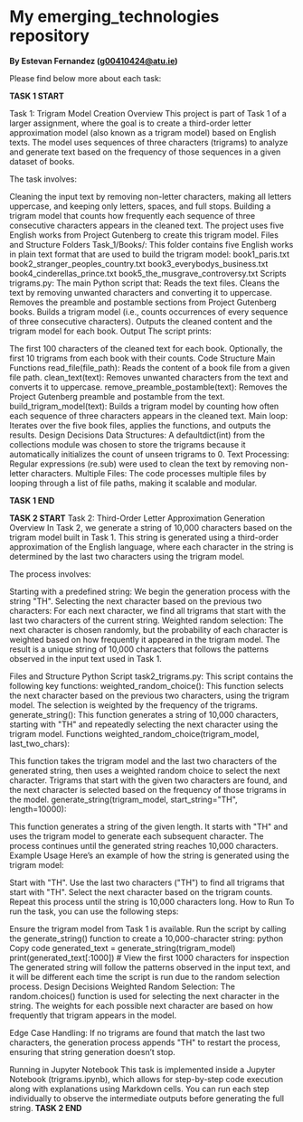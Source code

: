 # My emerging_technologies repository

**By Estevan Fernandez (g00410424@atu.ie)**

Please find below more about each task:

**TASK 1 START**

Task 1: Trigram Model Creation
Overview
This project is part of Task 1 of a larger assignment, where the goal is to create a third-order letter approximation model (also known as a trigram model) based on English texts. The model uses sequences of three characters (trigrams) to analyze and generate text based on the frequency of those sequences in a given dataset of books.

The task involves:

Cleaning the input text by removing non-letter characters, making all letters uppercase, and keeping only letters, spaces, and full stops.
Building a trigram model that counts how frequently each sequence of three consecutive characters appears in the cleaned text.
The project uses five English works from Project Gutenberg to create this trigram model.
Files and Structure
Folders
Task_1/Books/: This folder contains five English works in plain text format that are used to build the trigram model:
book1_paris.txt
book2_stranger_peoples_country.txt
book3_everybodys_business.txt
book4_cinderellas_prince.txt
book5_the_musgrave_controversy.txt
Scripts
trigrams.py: The main Python script that:
Reads the text files.
Cleans the text by removing unwanted characters and converting it to uppercase.
Removes the preamble and postamble sections from Project Gutenberg books.
Builds a trigram model (i.e., counts occurrences of every sequence of three consecutive characters).
Outputs the cleaned content and the trigram model for each book.
Output
The script prints:

The first 100 characters of the cleaned text for each book.
Optionally, the first 10 trigrams from each book with their counts.
Code Structure
Main Functions
read_file(file_path): Reads the content of a book file from a given file path.
clean_text(text): Removes unwanted characters from the text and converts it to uppercase.
remove_preamble_postamble(text): Removes the Project Gutenberg preamble and postamble from the text.
build_trigram_model(text): Builds a trigram model by counting how often each sequence of three characters appears in the cleaned text.
Main loop: Iterates over the five book files, applies the functions, and outputs the results.
Design Decisions
Data Structures: A defaultdict(int) from the collections module was chosen to store the trigrams because it automatically initializes the count of unseen trigrams to 0.
Text Processing: Regular expressions (re.sub) were used to clean the text by removing non-letter characters.
Multiple Files: The code processes multiple files by looping through a list of file paths, making it scalable and modular.

**TASK 1 END**

**TASK 2 START**
Task 2: Third-Order Letter Approximation Generation
Overview
In Task 2, we generate a string of 10,000 characters based on the trigram model built in Task 1. This string is generated using a third-order approximation of the English language, where each character in the string is determined by the last two characters using the trigram model.

The process involves:

Starting with a predefined string: We begin the generation process with the string "TH".
Selecting the next character based on the previous two characters: For each next character, we find all trigrams that start with the last two characters of the current string.
Weighted random selection: The next character is chosen randomly, but the probability of each character is weighted based on how frequently it appeared in the trigram model.
The result is a unique string of 10,000 characters that follows the patterns observed in the input text used in Task 1.

Files and Structure
Python Script
task2_trigrams.py: This script contains the following key functions:
weighted_random_choice(): This function selects the next character based on the previous two characters, using the trigram model. The selection is weighted by the frequency of the trigrams.
generate_string(): This function generates a string of 10,000 characters, starting with "TH" and repeatedly selecting the next character using the trigram model.
Functions
weighted_random_choice(trigram_model, last_two_chars):

This function takes the trigram model and the last two characters of the generated string, then uses a weighted random choice to select the next character. Trigrams that start with the given two characters are found, and the next character is selected based on the frequency of those trigrams in the model.
generate_string(trigram_model, start_string="TH", length=10000):

This function generates a string of the given length. It starts with "TH" and uses the trigram model to generate each subsequent character. The process continues until the generated string reaches 10,000 characters.
Example Usage
Here’s an example of how the string is generated using the trigram model:

Start with "TH".
Use the last two characters ("TH") to find all trigrams that start with "TH".
Select the next character based on the trigram counts.
Repeat this process until the string is 10,000 characters long.
How to Run
To run the task, you can use the following steps:

Ensure the trigram model from Task 1 is available.
Run the script by calling the generate_string() function to create a 10,000-character string:
python
Copy code
generated_text = generate_string(trigram_model)
print(generated_text[:1000])  # View the first 1000 characters for inspection
The generated string will follow the patterns observed in the input text, and it will be different each time the script is run due to the random selection process.
Design Decisions
Weighted Random Selection: The random.choices() function is used for selecting the next character in the string. The weights for each possible next character are based on how frequently that trigram appears in the model.

Edge Case Handling: If no trigrams are found that match the last two characters, the generation process appends "TH" to restart the process, ensuring that string generation doesn’t stop.

Running in Jupyter Notebook
This task is implemented inside a Jupyter Notebook (trigrams.ipynb), which allows for step-by-step code execution along with explanations using Markdown cells. You can run each step individually to observe the intermediate outputs before generating the full string.
**TASK 2 END**


